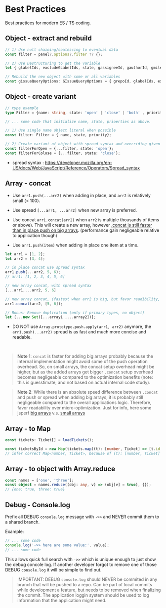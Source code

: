# Best Practices 

Best practices for modern ES / TS coding. 


## Object - extract and rebuild 

```ts
// 1) Use null chaining/coalescing to eventual data
const filter = panel?.options?.filter ?? {};

// 2) Use Destructuring to get the variable
let { glabelIds, excludeGLabelIds, state, gassigneeId, gauthorId, gmilestoneId } = filter;

// Rebuild the new object with some or all variables
const gissueQueryOptions: GIssueQueryOptions = { grepoId, glabelIds, excludeGLabelIds, state, gassigneeId, gauthorId, gmilestoneId };
```


## Object - create variant

```ts
// type example
type Filter = {name: string, state: 'open' | 'close' | 'both' , priority: number}; // type example

// ... some code that initialize name, state, prioerties as above. 

// 1) Use single name object literal when possible
const filter: Filter = { name, state, priority};

// 2) Create variant of object with spread syntax and overriding given property
const filterForOpen = {...filter, state: 'open'};
const filterForColose = {...filter, state: 'close'};

```

- spread syntax : https://developer.mozilla.org/en-US/docs/Web/JavaScript/Reference/Operators/Spread_syntax


## Array - concat 

- Use `arr1.push(...arr2)` when adding in place, and `arr2` is relatively small (< 100).

- Use spread `[...arr1, ...arr2]` when new array is preferred. 

- Use concat `arr1.concat(arr2)` when `arr2` is multiple thousands of items or above). This will create a new array, however [.concat is still faster than in place push on big arrays](https://jsperf.com/big-array-concat-spread-push). (performance gain negligeable relative to application though)

- Use `arr1.push(item)` when adding in place one item at a time.


```ts
let arr1 = [1, 2];
let arr2 = [3, 4];

// in place concat use spread syntax
arr1.push(...arr2, 5, 6);
// arr1: [1, 2, 3, 4, 5, 6]

// new array concat, with spread syntax
[...arr1,...arr2, 5, 6] 

// new array concat, (fastest when arr2 is big, but favor readibility, nano-optimization at best)
arr1.concat(arr2, [5, 6]);

// Bonus: Remove duplication (only if primary types, no object)
let [...new Set([...array1 ,...array2])];
```

- DO NOT use `Array.prototype.push.apply(arr1, arr2)` anymore, the `arr1.push(...arr2)` spread is as fast and much more concise and readable.

<br />


> **Note 1**: `concat` is faster for adding big arrays probably because the internal implementation might avoid some of the push operation overhead. So, on small arrays, the concat setup overhead might be higher, but as the added arrays get bigger `.concat` setup overhead becomes negligeable compared to the optimization benefits (note: this is guesstimate, and not based on actual internal code study).

> **Note 2**: While there is an absolute speed difference between `.concat` and push or spread when adding big arrays, it is probably still negligeable compared to the overall applications logic. Therefore, favor readability over micro-optimization. Just for info, here some jsperf [big arrays](https://jsperf.com/big-array-concat-spread-push) v.s. [small arrays](https://jsperf.com/small-array-concat-spread-push)


## Array - to Map

```ts
const tickets: Ticket[] = loadTickets();

const ticketsById = new Map(tickets.map((t): [number, Ticket] => [t.id!, t])); 
// infer correct Map<number, Ticket>, because of (t): [number, Ticket] 
```

## Array - to object with Array.reduce

```ts
const names = ['one', 'three'];
const object = names.reduce((obj: any, v) => (obj[v] = true), {}); 
// {one: true, three: true}
```

## Debug - Console.log

Prefix all DEBUG `console.log` message with `->>` and NEVER commit them to a shared branch. 

Example: 

```ts
// ... some code
console.log('->> here are some value:', value);
// ... some code
```

This allows quick full search with `->>` which is unique enough to just show the debug concole log. If another developer forgot to remove one of those DEBUG `console.log` it will be simple to find out. 

> IMPORTANT: DEBUG `console.log` should NEVER be commited in any branch that will be pushed to a repo. Can be part of local commits while development a feature, but needs to be removed when finalizing the commit. The application loggin system should be used to log information that the application might need. 

##
